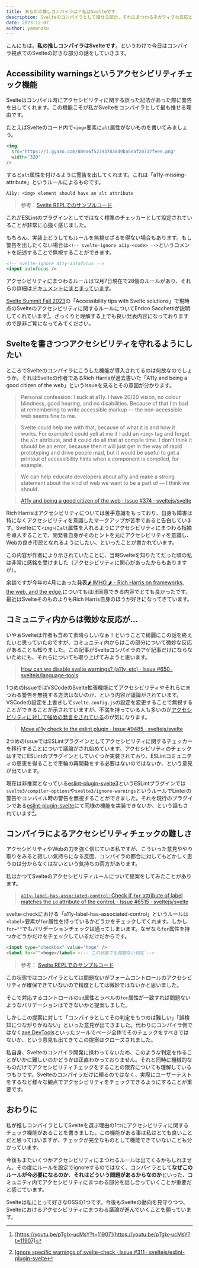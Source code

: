```yaml
---
title: あなたの推しコンパイラは？私はSvelteです
description: Svelteのコンパイラとして推せる部分、それにまつわるネガティブな反応とこれからの在り方について
date: 2023-12-07
author: yamanoku
---
```


こんにちは。**私の推しコンパイラはSvelteです**。というわけで今日はコンパイラ視点でのSvelteの好きな部分の話をしていきます。

## Accessibility warningsというアクセシビリティチェック機能

Svelteはコンパイル時にアクセシビリティに関する誤った記法があった際に警告を出してくれます。この機能こそが私がSvelteをコンパイラとして最も推せる理由です。

たとえばSvelteのコード内で`<img>`要素に`alt`属性がないものを書いてみましょう。

```html
<img
  src="https://i.gyazo.com/809a6f523937838d9ba5eaf20717feee.png"
  width="320"
/>
```

すると`alt`属性を付けるように警告を出してくれます。これは「a11y-missing-attribute」というルールによるものです。

```shell
A11y: <img> element should have an alt attribute
```

> 参考：[Svelte REPLでのサンプルコード](https://svelte.dev/repl/7c40bf320f5040ce80c72803da37b072?version=4.2.8)

これがESLintのプラグインとしてではなく標準のチェッカーとして設定されていることが非常に心強く感じました。

もちろん、実装上どうしてもルールを無視せざるを得ない場合もあります。もし警告を出したくない場合は`<!-- svelte-ignore a11y-<code> -->`というコメントを記述することで無視することができます。

```html
<!-- svelte-ignore a11y-autofocus -->
<input autofocus />
```

アクセシビリティにまつわるルールは12月7日現在で28個のルールがあり、それらの詳細は[ドキュメントにまとまっています](https://svelte.jp/docs/accessibility-warnings)。

[Svelte Summit Fall 2023](https://www.sveltesummit.com/2023/fall)の「Accessibility tips with Svelte solutions」で現時点のSvelteのアクセシビリティに関するルールについてEnrico Sacchettiが説明してくれています[^1]。ざっくりと理解する上でも良い発表内容になっておりますので是非ご覧になってみてください。

[^1]: [https://youtu.be/pTgIx-ucMsY?t=11907](https://youtu.be/pTgIx-ucMsY?t=11907)

## Svelteを書きつつアクセシビリティを守れるようにしたい

ところでSvelteのコンパイラにこうした機能が導入されてるのは何故なのでしょうか。それはSvelteの作者であるRich Harrisが過去書いた「A11y and being a good citizen of the web」というIssueを見るとその意図が分かります。

> Personal confession: I suck at a11y. I have 20/20 vision, no colour blindness, good hearing, and no disabilities. Because of that I'm bad at remembering to write accessible markup — the non-accessible web seems fine to me.

> Svelte could help me with that, because of what it is and how it works. For example it could yell at me if I add an `<img>` tag and forget the `alt` attribute, and it could do all that at compile time. I don't think it should be an error, because then it will just get in the way of rapid prototyping and drive people mad, but it would be useful to get a printout of accessibility hints when a component is compiled, for example.

> We can help educate developers about a11y and make a strong statement about the kind of web we want to be a part of — I think we should.

> [A11y and being a good citizen of the web · Issue #374 · sveltejs/svelte](https://github.com/sveltejs/svelte/issues/374)

Rich Harrisはアクセシビリティについては苦手意識をもっており、自身も障害は特になくアクセシビリティを意識したマークアップが苦手であると告白しています。Svelteにて`<img>`に`alt`属性を入れるようにアクセシビリティにまつわる指摘を導入することで、開発者自身がそのヒントを元にアクセシビリティを意識し、Webの良き市民となれるようにしたい、といったことが書かれています。

この内容が作者により示されていたことに、当時Svelteを知りたてだった頃の私は非常に感銘を受けました（アクセシビリティに関心があったからもありますが）。

余談ですが今年の4月にあった発表[🌶️ IMHO 🌶️ - Rich Harris on frameworks, the web, and the edge.](https://zenn.dev/ryoppippi/articles/8addfe62eb4d3e)についてもほぼ同意できる内容でとても良かったです。最近はSvelteそのものよりもRich Harris自身のほうが好きになってきています。

## コミュニティ内からは微妙な反応が…

いやぁSvelteは作者も含めて素晴らしいなぁ！ということで綺麗にこの話を終えたいと思っていたのですが、コミュニティ内からはこの部分について微妙な反応があることも知りました。この記事がSvelteコンパイラのアゲ記事だけにならないためにも、それらについても取り上げてみようと思います。

> [How can we disable svelte warnings? (a11y, etc) · Issue #650 · sveltejs/language-tools](https://github.com/sveltejs/language-tools/issues/650)

1つめのIssueではVSCodeのSvelte拡張機能にてアクセシビリティやそれらにまつわる警告を無視する方法はないのか、という内容が議論がされています。VSCodeの設定を上書きして`svelte.config.js`の設定を変更することで無視することができることが示されていますが、不満を持っている人も多いのか[アクセシビリティに対して強めの発言をされている](https://github.com/sveltejs/language-tools/issues/650#issuecomment-1207510357)のが気になります。

> [Move a11y check to the eslint plugin · Issue #9485 · sveltejs/svelte](https://github.com/sveltejs/svelte/issues/9485)

2つめのIssueではESLintプラグインとしてアクセシビリティに関するチェッカーを移行することについて議論がされ始めています。アクセシビリティのチェックはすでにESLintのプラグインとしていくつか実装されており、ESLintコミュニティの恩恵を得ることで車輪の再開発をする必要はないのではないか、という意見が出ています。

現在は非推奨となっている[eslint-plugin-svelte3](https://github.com/sveltejs/eslint-plugin-svelte3)というESLintプラグインでは`svelte3/compiler-options`や`svelte3/ignore-warnings`というルールでLinterの警告やコンパイル時の警告を無視することができました。それを現行のプラグインである[eslint-plugin-svelte](https://github.com/sveltejs/eslint-plugin-svelte/)にて同様の機能を実装できないか、という話もされています[^2]。

[^2]: [Ignore specific warnings of svelte-check · Issue #311 · sveltejs/eslint-plugin-svelte](https://github.com/sveltejs/eslint-plugin-svelte/issues/311)

## コンパイラによるアクセシビリティチェックの難しさ

アクセシビリティやWebの力を強く信じている私ですが、こういった意見ややり取りをみると寂しい気持ちになる反面、コンパイラの都合に対してもどかしく思うのは分からなくはないという気持ちの両方があります。

私はかつてSvelteのアクセシビリティルールについて提案をしてみたことがあります。

> [`a11y-label-has-associated-control`: Check if `for` attribute of label matches the `id` attribute of the control. · Issue #6515 · sveltejs/svelte](https://github.com/sveltejs/svelte/issues/6515)

svelte-checkにおける「a11y-label-has-associated-control」というルールは`<label>`要素が`for`属性を持っているかどうかをチェックしてくれます。しかし`for=""`でもバリデーションチェックは通ってしまいます。なぜなら`for`属性を持つかどうかだけをチェックしているだけだからです。

<!-- prettier-ignore-start -->
```html
<input type="checkbox" value="hoge" />
<label for="">hoge</label> <!-- この状態でも問題ない判定 -->
```
<!-- prettier-ignore-end -->

> 参考： [Svelte REPLでのサンプルコード](https://svelte.dev/repl/230fc5c1a4ff459f80fb0a27e7258fe6?version=4.2.8)

この状態ではコンパイラとしては問題ないがフォームコントロールのアクセシビリティが確保できていないので精度としては微妙ではないかと思いました。

そこで対応するコントロールの`id`属性とラベルの`for`属性が一致すれば問題ないようなバリデーションはできないかと提案しました。

しかしこの提案に対して「コンパイラとしてその判定をもつのは難しい」「誤検知につながりかねない」といった意見が出てきました。代わりにコンパイラ側ではなく[axe DevTools](https://www.deque.com/axe/)といったツールでページ全体でそのチェックをすべきではないか、という意見も出てきてこの提案はクローズされました。

私自身、Svelteのコンパイラ開発に携わってないため、このような判定を作ることがいかに難しいのかどうかは正直わかっておりません。それと同時に機械的なものだけでアクセシビリティチェックをすることの限界についても理解しているつもりです。Svelteのコンパイラだけに頼るのではなく、実際にユーザーテストをするなど様々な観点でアクセシビリティをチェックできるようにすることが重要です。

## おわりに

私が推しコンパイラとしてSvelteを選ぶ理由の1つにアクセシビリティに関するチェック機能があることを書きました。この機能がある事は私はとても良いことだと思ってはいますが、チェックが完全なものとして機能できていないことも分かっています。

今後もまたいくつかアクセシビリティにまつわるルールは出てくるかもしれません。その度にルールを設定でignoreするのではなく、コンパイラとして**なぜこのルールが今必要になるのか**、**それはどういう問題があるからなのか**といった、コミュニティ内でアクセシビリティにまつわる部分を話し合っていくことが重要だと感じています。

Svelteは私にとって好きなOSSの1つです。今後もSvelteの動向を見守りつつ、Svelteにおけるアクセシビリティにまつわる議論が進んでいくことを願っています。
